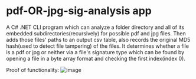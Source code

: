 # pdf-OR-jpg-sig-analysis app

A C# .NET CLI program which can analyze a folder directory and all of its embedded subdirectories(recursively) for possible pdf and jpg files. Then adds those files' paths
to an output csv table, also records the original MD5 hash(used to detect file tampering) of the files. It determines whether a file is a pdf or jpg or neither via 
a file's signature type which can be found by opening a file in a byte array format and checking the first index(index 0).

Proof of functionality:
![image](https://user-images.githubusercontent.com/69401254/163437792-5fdd5c84-d8b3-461c-80e6-41b14e2f86ef.png)
